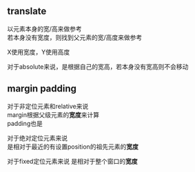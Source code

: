 ## translate
以元素本身的宽/高来做参考  
若本身没有宽度，则找到父元素的宽/高度来做参考

X使用宽度，Y使用高度

对于absolute来说，是根据自己的宽高，若本身没有宽高则不会移动

## margin padding

对于非定位元素和relative来说  
margin根据父级元素的**宽度**来计算    
padding也是

对于绝对定位元素来说  
是相对于最近的有设置position的祖先元素的**宽度**

对于fixed定位元素来说
是相对于整个窗口的**宽度**

